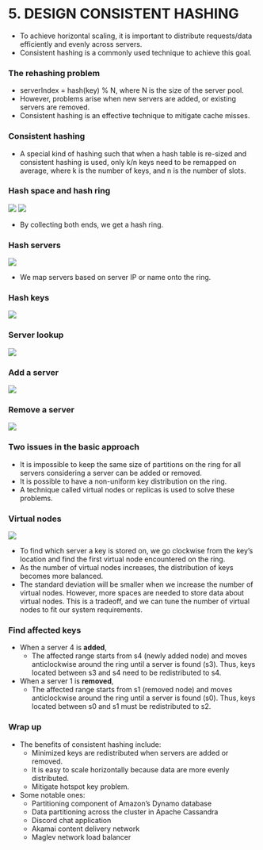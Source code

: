 # 5. DESIGN CONSISTENT HASHING
- To achieve horizontal scaling, it is important to distribute requests/data efficiently and evenly across servers.
- Consistent hashing is a commonly used technique to achieve this goal.
### The rehashing problem
- serverIndex = hash(key) % N, where N is the size of the server pool.
- However, problems arise when new servers are added, or existing servers are removed.
- Consistent hashing is an effective technique to mitigate cache misses.

### Consistent hashing
- A special kind of hashing such that when a hash table is re-sized and consistent hashing is used, only k/n keys need to be remapped on average, where k is the number of keys, and n is the number of slots.

### Hash space and hash ring
![](./yerim/images/figure-5-3.png)
![](./yerim/images/figure-5-4.png)
- By collecting both ends, we get a hash ring.

### Hash servers
![](./yerim/images/figure-5-5.png)
- We map servers based on server IP or name onto the ring.

### Hash keys
![](./yerim/images/figure-5-6.png)

### Server lookup
![](./yerim/images/figure-5-7.png)

### Add a server
![](./yerim/images/figure-5-8.png)

### Remove a server
![](./yerim/images/figure-5-9.png)

### Two issues in the basic approach
- It is impossible to keep the same size of partitions on the ring for all servers considering a server can be added or removed.
- It is possible to have a non-uniform key distribution on the ring.
- A technique called virtual nodes or replicas is used to solve these problems.

### Virtual nodes
![](./yerim/images/figure-5-12.png)
- To find which server a key is stored on, we go clockwise from the key’s location and find the first virtual node encountered on the ring.
- As the number of virtual nodes increases, the distribution of keys becomes more balanced.
- The standard deviation will be smaller when we increase the number of virtual nodes. However, more spaces are needed to store data about virtual nodes. This is a tradeoff, and we can tune the number of virtual nodes to fit our system requirements.

### Find affected keys
- When a server 4 is **added**,
    - The affected range starts from s4 (newly added node) and moves anticlockwise around the ring until a server is found (s3). Thus, keys located between s3 and s4 need to be redistributed to s4.
- When a server 1 is **removed**,
    - The affected range starts from s1 (removed node) and moves anticlockwise around the ring until a server is found (s0). Thus, keys located between s0 and s1 must be redistributed to s2.

### Wrap up
- The benefits of consistent hashing include:
    - Minimized keys are redistributed when servers are added or removed.
    - It is easy to scale horizontally because data are more evenly distributed.
    - Mitigate hotspot key problem.
- Some notable ones:
    - Partitioning component of Amazon’s Dynamo database
    - Data partitioning across the cluster in Apache Cassandra
    - Discord chat application
    - Akamai content delivery network
    - Maglev network load balancer